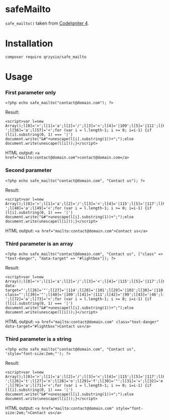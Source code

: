 # safeMailto

`safe_mailto()` taken from [CodeIgniter 4](https://github.com/codeigniter4/CodeIgniter4).


# Installation

`composer require qrzysio/safe_mailto`


# Usage

### First parameter only

`<?php echo safe_mailto("contact@domain.com"); ?>`

Result:

```
<script>var l=new Array();l[0]='>';l[1]='a';l[2]='/';l[3]='<';l[4]='|109';l[5]='|111';l[6]='|99';l[7]='|46';l[8]='|110';l[9]='|105';l[10]='|97';l[11]='|109';l[12]='|111';l[13]='|100';l[14]='|64';l[15]='|116';l[16]='|99';l[17]='|97';l[18]='|116';l[19]='|110';l[20]='|111';l[21]='|99';l[22]='>';l[23]='"';l[24]='|109';l[25]='|111';l[26]='|99';l[27]='|46';l[28]='|110';l[29]='|105';l[30]='|97';l[31]='|109';l[32]='|111';l[33]='|100';l[34]='|64';l[35]='|116';l[36]='|99';l[37]='|97';l[38]='|116';l[39]='|110';l[40]='|111';l[41]='|99';l[42]=':';l[43]='o';l[44]='t';l[45]='l';l[46]='i';l[47]='a';l[48]='m';l[49]='"';l[50]='=';l[51]='f';l[52]='e';l[53]='r';l[54]='h';l[55]=' ';l[56]='a';l[57]='<';for (var i = l.length-1; i >= 0; i=i-1) {if (l[i].substring(0, 1) === '|') document.write("&#"+unescape(l[i].substring(1))+";");else document.write(unescape(l[i]));}</script>
```

HTML output: `<a href="mailto:contact@domain.com">contact@domain.com</a>`

### Second parameter


`<?php echo safe_mailto("contact@domain.com", "Contact us"); ?>`

Result:

```
<script>var l=new Array();l[0]='>';l[1]='a';l[2]='/';l[3]='<';l[4]='|115';l[5]='|117';l[6]='|32';l[7]='|116';l[8]='|99';l[9]='|97';l[10]='|116';l[11]='|110';l[12]='|111';l[13]='|67';l[14]='>';l[15]='"';l[16]='|109';l[17]='|111';l[18]='|99';l[19]='|46';l[20]='|110';l[21]='|105';l[22]='|97';l[23]='|109';l[24]='|111';l[25]='|100';l[26]='|64';l[27]='|116';l[28]='|99';l[29]='|97';l[30]='|116';l[31]='|110';l[32]='|111';l[33]='|99';l[34]=':';l[35]='o';l[36]='t';l[37]='l';l[38]='i';l[39]='a';l[40]='m';l[41]='"';l[42]='=';l[43]='f';l[44]='e';l[45]='r';l[46]='h';l[47]=' ';l[48]='a';l[49]='<';for (var i = l.length-1; i >= 0; i=i-1) {if (l[i].substring(0, 1) === '|') document.write("&#"+unescape(l[i].substring(1))+";");else document.write(unescape(l[i]));}</script>
```

HTML output: `<a href="mailto:contact@domain.com">Contact us</a>`

### Third parameter is an array


`<?php echo safe_mailto("contact@domain.com", "Contact us", ["class" => "text-danger", "data-target" => "#lightbox"]); ?>`

Result:

```
<script>var l=new Array();l[0]='>';l[1]='a';l[2]='/';l[3]='<';l[4]='|115';l[5]='|117';l[6]='|32';l[7]='|116';l[8]='|99';l[9]='|97';l[10]='|116';l[11]='|110';l[12]='|111';l[13]='|67';l[14]='>';l[15]='"';l[16]='|120';l[17]='|111';l[18]='|98';l[19]='|116';l[20]='|104';l[21]='|103';l[22]='|105';l[23]='|108';l[24]='|35';l[25]=' data-target="';l[26]='"';l[27]='|114';l[28]='|101';l[29]='|103';l[30]='|110';l[31]='|97';l[32]='|100';l[33]='|45';l[34]='|116';l[35]='|120';l[36]='|101';l[37]='|116';l[38]=' class="';l[39]='"';l[40]='|109';l[41]='|111';l[42]='|99';l[43]='|46';l[44]='|110';l[45]='|105';l[46]='|97';l[47]='|109';l[48]='|111';l[49]='|100';l[50]='|64';l[51]='|116';l[52]='|99';l[53]='|97';l[54]='|116';l[55]='|110';l[56]='|111';l[57]='|99';l[58]=':';l[59]='o';l[60]='t';l[61]='l';l[62]='i';l[63]='a';l[64]='m';l[65]='"';l[66]='=';l[67]='f';l[68]='e';l[69]='r';l[70]='h';l[71]=' ';l[72]='a';l[73]='<';for (var i = l.length-1; i >= 0; i=i-1) {if (l[i].substring(0, 1) === '|') document.write("&#"+unescape(l[i].substring(1))+";");else document.write(unescape(l[i]));}</script>
```

HTML output: `<a href="mailto:contact@domain.com" class="text-danger" data-target="#lightbox">Contact us</a>`


### Third parameter is a string

`<?php echo safe_mailto("contact@domain.com", "Contact us", 'style="font-size:2em;"'); ?>`

Result:

```
<script>var l=new Array();l[0]='>';l[1]='a';l[2]='/';l[3]='<';l[4]='|115';l[5]='|117';l[6]='|32';l[7]='|116';l[8]='|99';l[9]='|97';l[10]='|116';l[11]='|110';l[12]='|111';l[13]='|67';l[14]='>';l[15]='"';l[16]=';';l[17]='m';l[18]='e';l[19]='2';l[20]=':';l[21]='e';l[22]='z';l[23]='i';l[24]='s';l[25]='-';l[26]='t';l[27]='n';l[28]='o';l[29]='f';l[30]='"';l[31]='=';l[32]='e';l[33]='l';l[34]='y';l[35]='t';l[36]='s';l[37]='"';l[38]='|109';l[39]='|111';l[40]='|99';l[41]='|46';l[42]='|110';l[43]='|105';l[44]='|97';l[45]='|109';l[46]='|111';l[47]='|100';l[48]='|64';l[49]='|116';l[50]='|99';l[51]='|97';l[52]='|116';l[53]='|110';l[54]='|111';l[55]='|99';l[56]=':';l[57]='o';l[58]='t';l[59]='l';l[60]='i';l[61]='a';l[62]='m';l[63]='"';l[64]='=';l[65]='f';l[66]='e';l[67]='r';l[68]='h';l[69]=' ';l[70]='a';l[71]='<';for (var i = l.length-1; i >= 0; i=i-1) {if (l[i].substring(0, 1) === '|') document.write("&#"+unescape(l[i].substring(1))+";");else document.write(unescape(l[i]));}</script>
```

HTML output: `<a href="mailto:contact@domain.com" style="font-size:2em;">Contact us</a>`
